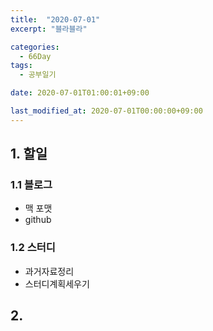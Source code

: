 ```yaml
---
title:  "2020-07-01"
excerpt: "블라블라"

categories:
  - 66Day
tags:
  - 공부일기

date: 2020-07-01T01:00:01+09:00

last_modified_at: 2020-07-01T00:00:00+09:00
---
```


## 1. 할일
### 1.1 블로그
- 맥 포맷
- github

### 1.2 스터디
- 과거자료정리
- 스터디계획세우기

## 2.

